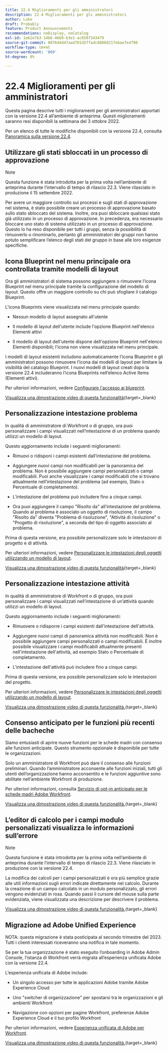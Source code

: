 ```yaml
---
title: 22.4 Miglioramenti per gli amministratori
description: 22.4 Miglioramenti per gli amministratori
author: Luke
draft: Probably
feature: Product Announcements
recommendations: noDisplay, noCatalog
exl-id: 1e62e7b3-14b6-4669-b3e1-ac6507343479
source-git-commit: 0876d4d47aad701d5ffadc88868217ebae7e4790
workflow-type: tm+mt
source-wordcount: '869'
ht-degree: 0%

---
```


# 22.4 Miglioramenti per gli amministratori

Questa pagina descrive tutti i miglioramenti per gli amministratori apportati con la versione 22.4 all’ambiente di anteprima. Questi miglioramenti saranno resi disponibili la settimana del 3 ottobre 2022.

Per un elenco di tutte le modifiche disponibili con la versione 22.4, consulta [Panoramica sulla versione 22.4](/help/quicksilver/product-announcements/product-releases/22.4-release-activity/22-4-release-overview.md).

## Utilizzare gli stati sbloccati in un processo di approvazione

>[!NOTE]
>
>Questa funzione è stata introdotta per la prima volta nell’ambiente di anteprima durante l’intervallo di tempo di rilascio 22.3. Viene rilasciato in produzione il 15 settembre 2022.

Per avere un maggiore controllo sui processi e sugli stati di approvazione nel sistema, è stato possibile creare un processo di approvazione basato sullo stato sbloccato del sistema. Inoltre, ora puoi sbloccare qualsiasi stato già utilizzato in un processo di approvazione. In precedenza, era necessario bloccare uno stato di sistema utilizzato in un processo di approvazione. Questo lo ha reso disponibile per tutti i gruppi, senza la possibilità di rimuoverlo o rinominarlo, pertanto gli amministratori dei gruppi non hanno potuto semplificare l’elenco degli stati del gruppo in base alle loro esigenze specifiche.

## Icona Blueprint nel menu principale ora controllata tramite modelli di layout

Ora gli amministratori di sistema possono aggiungere o rimuovere l’icona Blueprint nel menu principale tramite la configurazione del modello di layout. Questo offre un maggiore controllo su chi può sfogliare il catalogo Blueprint.

L&#39;icona Blueprints viene visualizzata nel menu principale quando:

* Nessun modello di layout assegnato all&#39;utente

* Il modello di layout dell&#39;utente include l&#39;opzione Blueprint nell&#39;elenco Elementi attivi

* Il modello di layout dell&#39;utente dispone dell&#39;opzione Blueprint nell&#39;elenco Elementi disponibili; l&#39;icona non viene visualizzata nel menu principale.

I modelli di layout esistenti includono automaticamente l’icona Blueprint e gli amministratori possono rimuovere l’icona dai modelli di layout per limitare la visibilità del catalogo Blueprint. I nuovi modelli di layout creati dopo la versione 22.4 includeranno l’icona Blueprints nell’elenco Active Items (Elementi attivi).

Per ulteriori informazioni, vedere [Configurare l&#39;accesso ai blueprint](/help/quicksilver/administration-and-setup/blueprints/configure-access-to-blueprints.md).

[Visualizza una dimostrazione video di questa funzionalità](https://video.tv.adobe.com/v/3412382/){target=_blank}

## Personalizzazione intestazione problema

In qualità di amministratore di Workfront o di gruppo, ora puoi personalizzare i campi visualizzati nell’intestazione di un problema quando utilizzi un modello di layout.

Questo aggiornamento include i seguenti miglioramenti:

* Rimuovi o ridisponi i campi esistenti dall’intestazione del problema.

* Aggiungere nuovi campi non modificabili per la panoramica del problema. Non è possibile aggiungere campi personalizzati o campi modificabili. Puoi anche visualizzare i campi modificabili che si trovano attualmente nell’intestazione del problema (ad esempio, Stato o Percentuale di completamento).

* L’intestazione del problema può includere fino a cinque campi.

* Ora puoi aggiungere il campo &quot;Risolto da&quot; all’intestazione del problema. Quando al problema è associato un oggetto di risoluzione, il campo &quot;Risolto da&quot; diventa &quot;Problema di risoluzione&quot;, &quot;Attività di risoluzione&quot; o &quot;Progetto di risoluzione&quot;, a seconda del tipo di oggetto associato al problema.

Prima di questa versione, era possibile personalizzare solo le intestazioni di progetto e di attività.



Per ulteriori informazioni, vedere [Personalizzare le intestazioni degli oggetti utilizzando un modello di layout](/help/quicksilver/administration-and-setup/customize-workfront/use-layout-templates/customize-object-headers.md).

[Visualizza una dimostrazione video di questa funzionalità](https://video.tv.adobe.com/v/3412383/){target=_blank}

## Personalizzazione intestazione attività

In qualità di amministratore di Workfront o di gruppo, ora puoi personalizzare i campi visualizzati nell’intestazione di un’attività quando utilizzi un modello di layout.

Questo aggiornamento include i seguenti miglioramenti:

* Rimuovere o ridisporre i campi esistenti dall&#39;intestazione dell&#39;attività.

* Aggiungere nuovi campi di panoramica attività non modificabili. Non è possibile aggiungere campi personalizzati o campi modificabili. È inoltre possibile visualizzare i campi modificabili attualmente presenti nell&#39;intestazione dell&#39;attività, ad esempio Stato o Percentuale di completamento.

* L&#39;intestazione dell&#39;attività può includere fino a cinque campi.

Prima di questa versione, era possibile personalizzare solo le intestazioni del progetto.

Per ulteriori informazioni, vedere [Personalizzare le intestazioni degli oggetti utilizzando un modello di layout](/help/quicksilver/administration-and-setup/customize-workfront/use-layout-templates/customize-object-headers.md).

[Visualizza una dimostrazione video di questa funzionalità.](https://video.tv.adobe.com/v/3412384/){target=_blank}

## Consenso anticipato per le funzioni più recenti delle bacheche

Siamo entusiasti di aprire nuove funzioni per le schede madri con consenso alle funzioni anticipate. Questo strumento opzionale è disponibile per tutte le organizzazioni.

Solo un amministratore di Workfront può dare il consenso alle funzioni preliminari. Quando l’amministratore acconsente alle funzioni iniziali, tutti gli utenti dell’organizzazione hanno acconsentito e le funzioni aggiuntive sono abilitate nell’ambiente Workfront di produzione.

Per ulteriori informazioni, consulta [Servizio di opt-in anticipato per le schede madri Adobe Workfront](/help/quicksilver/agile/get-started-with-boards/boards-early-feature-opt-in.md).

[Visualizza una dimostrazione video di questa funzionalità.](https://video.tv.adobe.com/v/3412386/){target=_blank}

## L’editor di calcolo per i campi modulo personalizzati visualizza le informazioni sull’errore

>[!NOTE]
>
>Questa funzione è stata introdotta per la prima volta nell’ambiente di anteprima durante l’intervallo di tempo di rilascio 22.3. Viene rilasciato in produzione con la versione 22.4.

La modifica dei calcoli per i campi personalizzati è ora più semplice grazie alle utili informazioni sugli errori indicate direttamente nel calcolo. Durante la creazione di un campo calcolato in un modulo personalizzato, gli errori vengono evidenziati in rosa. Quando passi il cursore del mouse sulla parte evidenziata, viene visualizzata una descrizione per descrivere il problema.

[Visualizza una dimostrazione video di questa funzionalità.](https://video.tv.adobe.com/v/3412387/){target=_blank}

## Migrazione ad Adobe Unified Experience

NOTA: questa migrazione è stata posticipata al secondo trimestre del 2023. Tutti i clienti interessati riceveranno una notifica in tale momento.

Se per la tua organizzazione è stato eseguito l’onboarding in Adobe Admin Console, l’istanza di Workfront verrà migrata all’esperienza unificata Adobe con la versione 22.4.

L’esperienza unificata di Adobe include:

* Un singolo accesso per tutte le applicazioni Adobe tramite Adobe Experience Cloud

* Uno &quot;switcher di organizzazione&quot; per spostarsi tra le organizzazioni e gli ambienti Workfront

* Navigazione con opzioni per pagine Workfront, preferenze Adobe Experience Cloud e il tuo profilo Workfront

Per ulteriori informazioni, vedere [Esperienza unificata di Adobe per Workfront](/help/quicksilver/workfront-basics/navigate-workfront/workfront-navigation/adobe-unified-experience.md).

[Visualizza una dimostrazione video di questa funzionalità.](https://video.tv.adobe.com/v/3412388/){target=_blank}
